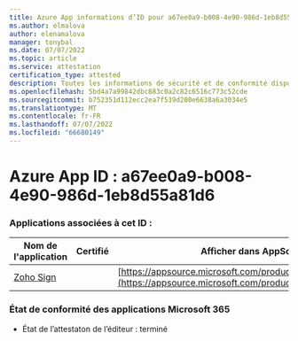 ```yaml
---
title: Azure App informations d’ID pour a67ee0a9-b008-4e90-986d-1eb8d55a81d6
ms.author: elmalova
author: elenamalova
manager: tonybal
ms.date: 07/07/2022
ms.topic: article
ms.service: attestation
certification_type: attested
description: Toutes les informations de sécurité et de conformité disponibles pour a67ee0a9-b008-4e90-986d-1eb8d55a81d6.
ms.openlocfilehash: 5bd4a7a99842dbc883c0a2c82c6516c773c52cde
ms.sourcegitcommit: b752351d112ecc2ea7f539d200e6638a6a3034e5
ms.translationtype: MT
ms.contentlocale: fr-FR
ms.lasthandoff: 07/07/2022
ms.locfileid: "66680149"
---
```

# <a name="azure-app-id-a67ee0a9-b008-4e90-986d-1eb8d55a81d6"></a>Azure App ID : a67ee0a9-b008-4e90-986d-1eb8d55a81d6


### <a name="apps-associated-with-this-id"></a>Applications associées à cet ID :
| **Nom de l'application** | **Certifié** | **Afficher dans AppSource** |
|--------------|---------------|-----------------------|
| [Zoho Sign](../forward/WA104382011.md) |  | [https://appsource.microsoft.com/product/office/WA104382011](https://appsource.microsoft.com/product/office/WA104382011) |

### <a name="microsoft-365-app-compliance-status"></a>État de conformité des applications Microsoft 365
- État de l’attestaton de l’éditeur : terminé
